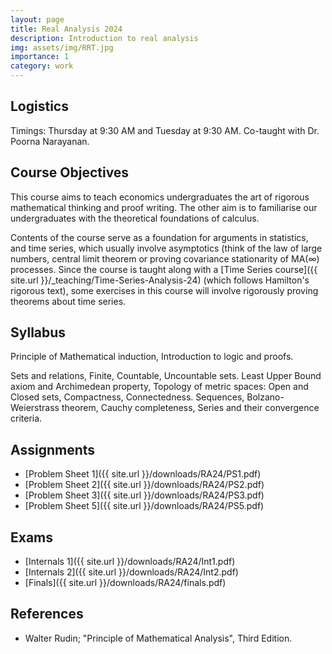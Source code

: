 ```yaml
---
layout: page
title: Real Analysis 2024
description: Introduction to real analysis
img: assets/img/RRT.jpg
importance: 1
category: work
---
```

## Logistics 

Timings: Thursday at 9:30 AM and Tuesday at 9:30 AM.
Co-taught with Dr. Poorna Narayanan.

## Course Objectives

This course aims to teach economics undergraduates the art of rigorous mathematical thinking and proof writing. The other aim is to familiarise our undergraduates with the theoretical foundations of calculus. 

Contents of the course serve as a foundation for arguments in statistics, and time series, which usually involve asymptotics (think of the law of large numbers, central limit theorem or proving covariance stationarity of MA($\infty$) processes. Since the course is taught along with a [Time Series course]({{ site.url }}/_teaching/Time-Series-Analysis-24) (which follows Hamilton's rigorous text), some exercises in this course will involve rigorously proving theorems about time series.  

## Syllabus

Principle of Mathematical induction, Introduction to logic and proofs.

Sets and relations, Finite, Countable, Uncountable sets.
Least Upper Bound axiom and Archimedean property, 
Topology of metric spaces: Open and Closed sets, Compactness, Connectedness.
Sequences, Bolzano-Weierstrass theorem, Cauchy completeness, Series and their convergence criteria. 

## Assignments

- [Problem Sheet 1]({{ site.url }}/downloads/RA24/PS1.pdf)
- [Problem Sheet 2]({{ site.url }}/downloads/RA24/PS2.pdf)
- [Problem Sheet 3]({{ site.url }}/downloads/RA24/PS3.pdf)
- [Problem Sheet 5]({{ site.url }}/downloads/RA24/PS5.pdf)

## Exams
- [Internals 1]({{ site.url }}/downloads/RA24/Int1.pdf)
- [Internals 2]({{ site.url }}/downloads/RA24/Int2.pdf)
- [Finals]({{ site.url }}/downloads/RA24/finals.pdf) 

## References
- Walter Rudin; "Principle of Mathematical Analysis", Third Edition.
